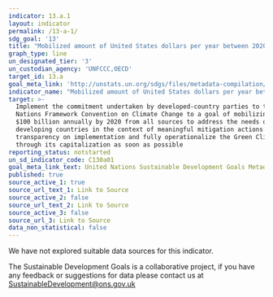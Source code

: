 ```yaml
---
indicator: 13.a.1
layout: indicator
permalink: /13-a-1/
sdg_goal: '13'
title: "Mobilized amount of United States dollars per year between 2020 and 2025 accountable towards the $100\_billion commitment"
graph_type: line
un_designated_tier: '3'
un_custodian_agency: 'UNFCCC,OECD'
target_id: 13.a
goal_meta_link: 'http://unstats.un.org/sdgs/files/metadata-compilation/Metadata-Goal-13.pdf'
indicator_name: "Mobilized amount of United States dollars per year between 2020 and 2025 accountable towards the $100\_billion commitment"
target: >-
  Implement the commitment undertaken by developed-country parties to the United
  Nations Framework Convention on Climate Change to a goal of mobilizing jointly
  $100 billion annually by 2020 from all sources to address the needs of
  developing countries in the context of meaningful mitigation actions and
  transparency on implementation and fully operationalize the Green Climate Fund
  through its capitalization as soon as possible
reporting_status: notstarted
un_sd_indicator_code: C130a01
goal_meta_link_text: United Nations Sustainable Development Goals Metadata (pdf 759kB)
published: true
source_active_1: true
source_url_text_1: Link to Source
source_active_2: false
source_url_text_2: Link to Source
source_active_3: false
source_url_3: Link to Source
data_non_statistical: false
---
```


We have not explored suitable data sources for this indicator. 

The Sustainable Development Goals is a collaborative project, if you have any feedback or suggestions for data please contact us at <SustainableDevelopment@ons.gov.uk>  

